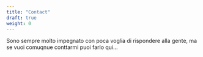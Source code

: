 ```yaml
---
title: "Contact"
draft: true
weight: 0
---
```


Sono sempre molto impegnato con poca voglia di rispondere alla gente, ma se vuoi comuqnue conttarmi puoi farlo qui...
